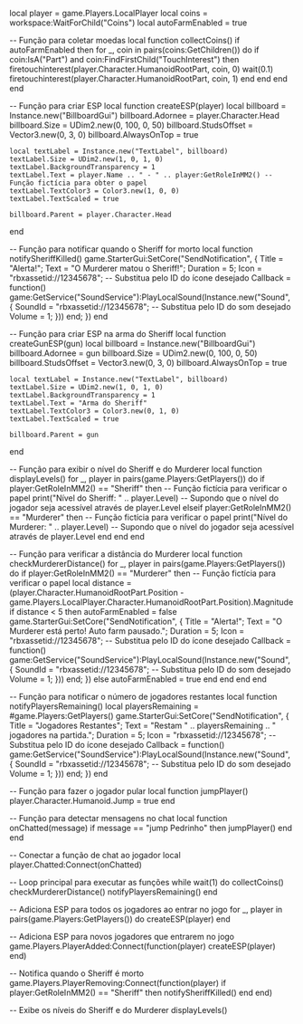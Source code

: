 local player = game.Players.LocalPlayer
local coins = workspace:WaitForChild("Coins")
local autoFarmEnabled = true

-- Função para coletar moedas
local function collectCoins()
    if autoFarmEnabled then
        for _, coin in pairs(coins:GetChildren()) do
            if coin:IsA("Part") and coin:FindFirstChild("TouchInterest") then
                firetouchinterest(player.Character.HumanoidRootPart, coin, 0)
                wait(0.1)
                firetouchinterest(player.Character.HumanoidRootPart, coin, 1)
            end
        end
    end
end

-- Função para criar ESP
local function createESP(player)
    local billboard = Instance.new("BillboardGui")
    billboard.Adornee = player.Character.Head
    billboard.Size = UDim2.new(0, 100, 0, 50)
    billboard.StudsOffset = Vector3.new(0, 3, 0)
    billboard.AlwaysOnTop = true

    local textLabel = Instance.new("TextLabel", billboard)
    textLabel.Size = UDim2.new(1, 0, 1, 0)
    textLabel.BackgroundTransparency = 1
    textLabel.Text = player.Name .. " - " .. player:GetRoleInMM2() -- Função fictícia para obter o papel
    textLabel.TextColor3 = Color3.new(1, 0, 0)
    textLabel.TextScaled = true

    billboard.Parent = player.Character.Head
end

-- Função para notificar quando o Sheriff for morto
local function notifySheriffKilled()
    game.StarterGui:SetCore("SendNotification", {
        Title = "Alerta!";
        Text = "O Murderer matou o Sheriff!";
        Duration = 5;
        Icon = "rbxassetid://12345678"; -- Substitua pelo ID do ícone desejado
        Callback = function()
            game:GetService("SoundService"):PlayLocalSound(Instance.new("Sound", {
                SoundId = "rbxassetid://12345678"; -- Substitua pelo ID do som desejado
                Volume = 1;
            }))
        end;
    })
end

-- Função para criar ESP na arma do Sheriff
local function createGunESP(gun)
    local billboard = Instance.new("BillboardGui")
    billboard.Adornee = gun
    billboard.Size = UDim2.new(0, 100, 0, 50)
    billboard.StudsOffset = Vector3.new(0, 3, 0)
    billboard.AlwaysOnTop = true

    local textLabel = Instance.new("TextLabel", billboard)
    textLabel.Size = UDim2.new(1, 0, 1, 0)
    textLabel.BackgroundTransparency = 1
    textLabel.Text = "Arma do Sheriff"
    textLabel.TextColor3 = Color3.new(0, 1, 0)
    textLabel.TextScaled = true

    billboard.Parent = gun
end

-- Função para exibir o nível do Sheriff e do Murderer
local function displayLevels()
    for _, player in pairs(game.Players:GetPlayers()) do
        if player:GetRoleInMM2() == "Sheriff" then -- Função fictícia para verificar o papel
            print("Nível do Sheriff: " .. player.Level) -- Supondo que o nível do jogador seja acessível através de player.Level
        elseif player:GetRoleInMM2() == "Murderer" then -- Função fictícia para verificar o papel
            print("Nível do Murderer: " .. player.Level) -- Supondo que o nível do jogador seja acessível através de player.Level
        end
    end
end

-- Função para verificar a distância do Murderer
local function checkMurdererDistance()
    for _, player in pairs(game.Players:GetPlayers()) do
        if player:GetRoleInMM2() == "Murderer" then -- Função fictícia para verificar o papel
            local distance = (player.Character.HumanoidRootPart.Position - game.Players.LocalPlayer.Character.HumanoidRootPart.Position).Magnitude
            if distance < 5 then
                autoFarmEnabled = false
                game.StarterGui:SetCore("SendNotification", {
                    Title = "Alerta!";
                    Text = "O Murderer está perto! Auto farm pausado.";
                    Duration = 5;
                    Icon = "rbxassetid://12345678"; -- Substitua pelo ID do ícone desejado
                    Callback = function()
                        game:GetService("SoundService"):PlayLocalSound(Instance.new("Sound", {
                            SoundId = "rbxassetid://12345678"; -- Substitua pelo ID do som desejado
                            Volume = 1;
                        }))
                    end;
                })
            else
                autoFarmEnabled = true
            end
        end
    end
end

-- Função para notificar o número de jogadores restantes
local function notifyPlayersRemaining()
    local playersRemaining = #game.Players:GetPlayers()
    game.StarterGui:SetCore("SendNotification", {
        Title = "Jogadores Restantes";
        Text = "Restam " .. playersRemaining .. " jogadores na partida.";
        Duration = 5;
        Icon = "rbxassetid://12345678"; -- Substitua pelo ID do ícone desejado
        Callback = function()
            game:GetService("SoundService"):PlayLocalSound(Instance.new("Sound", {
                SoundId = "rbxassetid://12345678"; -- Substitua pelo ID do som desejado
                Volume = 1;
            }))
        end;
    })
end

-- Função para fazer o jogador pular
local function jumpPlayer()
    player.Character.Humanoid.Jump = true
end

-- Função para detectar mensagens no chat
local function onChatted(message)
    if message == "jump Pedrinho" then
        jumpPlayer()
    end
end

-- Conectar a função de chat ao jogador local
player.Chatted:Connect(onChatted)

-- Loop principal para executar as funções
while wait(1) do
    collectCoins()
    checkMurdererDistance()
    notifyPlayersRemaining()
end

-- Adiciona ESP para todos os jogadores ao entrar no jogo
for _, player in pairs(game.Players:GetPlayers()) do
    createESP(player)
end

-- Adiciona ESP para novos jogadores que entrarem no jogo
game.Players.PlayerAdded:Connect(function(player)
    createESP(player)
end)

-- Notifica quando o Sheriff é morto
game.Players.PlayerRemoving:Connect(function(player)
    if player:GetRoleInMM2() == "Sheriff" then
        notifySheriffKilled()
    end
end)

-- Exibe os níveis do Sheriff e do Murderer
displayLevels()
